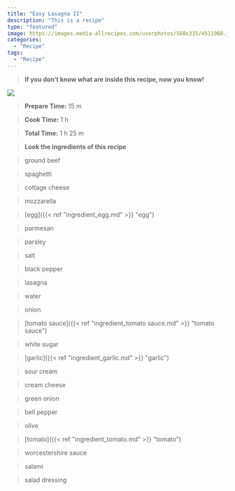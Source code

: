 ```yaml
---
title: "Easy Lasagna II"
description: "This is a recipe"
type: "featured"
image: https://images.media-allrecipes.com/userphotos/560x315/4511968.jpg
categories: 
  - "Recipe"
tags: 
  - "Recipe"
---
```



>**If you don't know what are inside this recipe, now you know!**

![](../images/Recipes-Banner.jpg)
> **Prepare Time:** 15 m


> **Cook Time:** 1 h


> **Total Time:** 1 h 25 m

> **Look the ingredients of this recipe**

> ground beef

> spaghetti

> cottage cheese

> mozzarella

> [egg]({{< ref "ingredient_egg.md" >}} "egg")

> parmesan

> parsley

> salt

> black pepper

> lasagna

> water

> onion

> [tomato sauce]({{< ref "ingredient_tomato sauce.md" >}} "tomato sauce")

> white sugar

> [garlic]({{< ref "ingredient_garlic.md" >}} "garlic")

> sour cream

> cream cheese

> green onion

> bell pepper

> olive

> [tomato]({{< ref "ingredient_tomato.md" >}} "tomato")

> worcestershire sauce

> salami

> salad dressing

